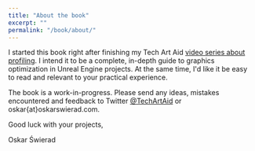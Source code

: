 ```yaml
---
title: "About the book"
excerpt: ""
permalink: "/book/about/"
---
```


I started this book right after finishing my Tech Art Aid [video series about profiling](https://www.youtube.com/watch?v=H9Yb8Y2-Kng&list=PLF8ktr3i-U4A7vuQ6TXPr3f-bhmy6xM3S). I intend it to be a complete, in-depth guide to graphics optimization in Unreal Engine projects. At the same time, I'd like it be easy to read and relevant to your practical experience.

The book is a work-in-progress. Please send any ideas, mistakes encountered and feedback to Twitter [@TechArtAid](https://twitter.com/techartaid) or oskar{at}oskarswierad.com.

Good luck with your projects,

Oskar Świerad